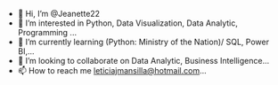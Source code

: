 - 👋 Hi, I’m @Jeanette22
- 👀 I’m interested in Python, Data Visualization, Data Analytic, Programming ...
- 🌱 I’m currently learning (Python: Ministry of the Nation)/ SQL, Power BI,...
- 💞️ I’m looking to collaborate on Data Analytic, Business Intelligence...
- 📫 How to reach me leticiajmansilla@hotmail.com...

<!---
Jeanette22/Jeanette22 is a ✨ special ✨ repository because its `README.md` (this file) appears on your GitHub profile.
You can click the Preview link to take a look at your changes.
--->
